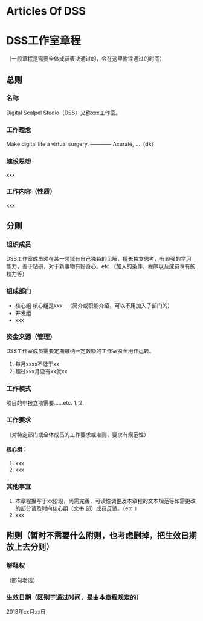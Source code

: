 ﻿# **Articles Of DSS**
# DSS工作室章程
（一般章程是需要全体成员表决通过的，会在这里附注通过的时间）
## 总则
### 名称

Digital Scalpel Studio（DSS）又称xxx工作室。

### 工作理念

Make digital life a virtual surgery. ———— Acurate, …（dk）

### 建设思想

xxx

### 工作内容（性质）

xxx

## 分则
### 组织成员

DSS工作室成员须在某一领域有自己独特的见解，擅长独立思考，有较强的学习能力，善于钻研，对于新事物有好奇心。etc.（加入的条件，程序以及成员享有的权力等）

### 组成部门

- 核心组
核心组是xxx…（简介或职能介绍，可以不用加入子部门的）
- 开发组
- xxx

### 资金来源（管理）

DSS工作室成员需要定期缴纳一定数额的工作室资金用作运转。
1. 每月xxxx不低于xx
2. 超过xxx月没有xx就xx

### 工作模式

项目的申报立项需要……etc.
1. 
2. 


### 工作要求

（对特定部门或全体成员的工作要求或准则，要求有规范性）
#### 核心组：
1. xxx 
2. xxx


### 其他事宜

1. 本章程攥写于xx阶段，尚需完善，可读性调整及本章程的文本规范等如需更改的部分请及时向核心组（文书
部）成员反馈。（etc.）
2. xxx

## 附则（暂时不需要什么附则，也考虑删掉，把生效日期放上去分则）

### 解释权

（那句老话）

### 生效日期（区别于通过时间，是由本章程规定的）

2018年xx月xx日
